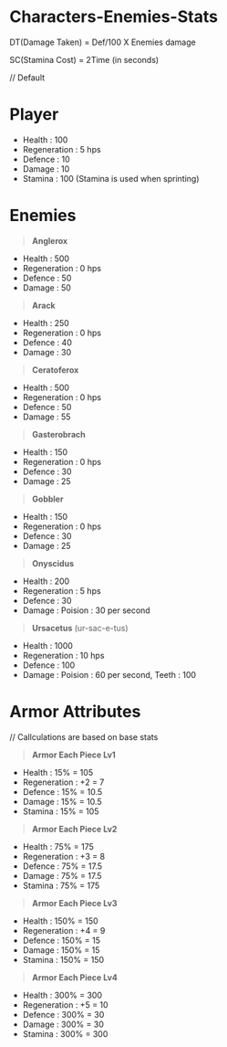 # Characters-Enemies-Stats
DT(Damage Taken) = Def/100 X Enemies damage 

SC(Stamina Cost) = 2Time (in seconds)

// Default

# Player
- Health       : 100
- Regeneration : 5 hps
- Defence      : 10 
- Damage       : 10
- Stamina      : 100 (Stamina is used when sprinting)
  
# Enemies
  >**Anglerox**
  - Health       : 500
  - Regeneration : 0 hps
  - Defence      : 50
  - Damage       : 50
  >**Arack**
  - Health       : 250
  - Regeneration : 0 hps
  - Defence      : 40
  - Damage       : 30
  >**Ceratoferox**
  - Health       : 500
  - Regeneration : 0 hps
  - Defence      : 50
  - Damage       : 55
  >**Gasterobrach**
  - Health       : 150
  - Regeneration : 0 hps
  - Defence      : 30
  - Damage       : 25
  >**Gobbler**
  - Health       : 150
  - Regeneration : 0 hps
  - Defence      : 30
  - Damage       : 25
  >**Onyscidus**
  - Health       : 200
  - Regeneration : 5 hps
  - Defence      : 30
  - Damage       : Poision : 30 per second
  >**Ursacetus** (ur-sac-e-tus)
  - Health       : 1000
  - Regeneration : 10 hps
  - Defence      : 100
  - Damage       : Poision : 60 per second, Teeth : 100

# Armor Attributes

// Callculations are based on base stats

  >**Armor Each Piece Lv1**
  - Health       : 15%  = 105
  - Regeneration : +2  = 7
  - Defence      : 15%  = 10.5
  - Damage       : 15%  = 10.5
  - Stamina      : 15%  = 105
  >**Armor Each Piece Lv2**
  - Health       : 75%   = 175
  - Regeneration : +3   = 8
  - Defence      : 75%   = 17.5
  - Damage       : 75%   = 17.5
  - Stamina      : 75%   = 175
  >**Armor Each Piece Lv3**
  - Health       : 150%  = 150
  - Regeneration : +4   = 9
  - Defence      : 150%  = 15
  - Damage       : 150%  = 15
  - Stamina      : 150%  = 150
  >**Armor Each Piece Lv4**
  - Health       : 300%  = 300
  - Regeneration : +5   = 10
  - Defence      : 300%  = 30
  - Damage       : 300%  = 30
  - Stamina      : 300%  = 300

